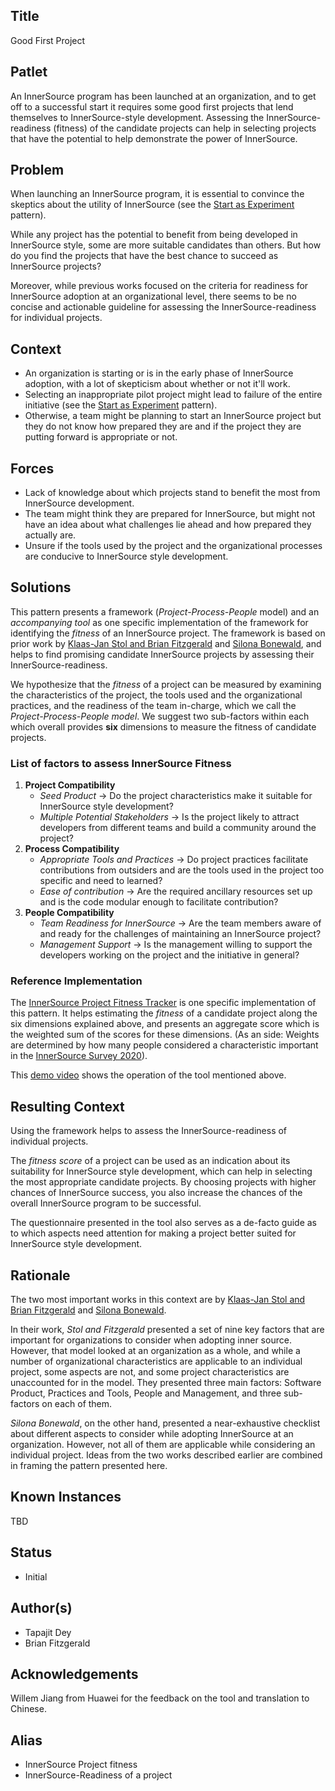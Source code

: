 ## Title

Good First Project

## Patlet

An InnerSource program has been launched at an organization, and to get off to a successful start it requires some good first projects that lend themselves to InnerSource-style development. Assessing the InnerSource-readiness (fitness) of the candidate projects can help in selecting projects that have the potential to help demonstrate the power of InnerSource.

## Problem

When launching an InnerSource program, it is essential to convince the skeptics about the utility of InnerSource (see the [Start as Experiment](../2-structured/start-as-experiment.md) pattern).

While any project has the potential to benefit from being developed in InnerSource style, some are more suitable candidates than others. But how do you find the  projects that have the best chance to succeed as InnerSource projects?

Moreover, while previous works focused on the criteria for readiness for InnerSource adoption at an organizational level, there seems to be no concise and actionable guideline for assessing the InnerSource-readiness for individual projects.

## Context

- An organization is starting or is in the early phase of InnerSource adoption, with a lot of skepticism about whether or not it'll work.
- Selecting an inappropriate pilot project might lead to failure of the entire initiative (see the [Start as Experiment](../2-structured/start-as-experiment.md) pattern).
- Otherwise, a team might be planning to start an InnerSource project but they do not know how prepared they are and if the project they are putting forward is appropriate or not.

## Forces

- Lack of knowledge about which projects stand to benefit the most from InnerSource development.
- The team might think they are prepared for InnerSource, but might not have an idea about what challenges lie ahead and how prepared they actually are.
- Unsure if the tools used by the project and the organizational processes are conducive to InnerSource style development.

## Solutions

This pattern presents a framework (_Project-Process-People_ model) and an _accompanying tool_ as one specific implementation of the framework for identifying the _fitness_ of an InnerSource project. The framework is based on prior work by [Klaas-Jan Stol and Brian Fitzgerald](https://ulir.ul.ie/handle/10344/4443) and [Silona Bonewald](https://innersourcecommons.org/assets/files/InnerSourceChecklist.pdf), and helps to find promising candidate InnerSource projects by assessing their InnerSource-readiness.

We hypothesize that the _fitness_ of a project can be measured by examining the characteristics of the project, the tools used and the organizational practices, and the readiness of the team in-charge, which we call the  _Project-Process-People model_. We suggest two sub-factors within each which overall provides __six__ dimensions to measure the fitness of candidate projects.

### List of factors to assess InnerSource Fitness

1. __Project Compatibility__
    - _Seed Product_ -> Do the project characteristics make it suitable for InnerSource style development?
    - _Multiple Potential Stakeholders_ -> Is the project likely to attract developers from different teams and build a community around the project?
2. __Process Compatibility__
    - _Appropriate Tools and Practices_ -> Do project practices facilitate contributions from outsiders and are the tools used in the project too specific and need to learned?
    - _Ease of contribution_ -> Are the required ancillary resources set up and is the code modular enough to facilitate contribution?
3. __People Compatibility__
    - _Team Readiness for InnerSource_ -> Are the team members aware of and ready for the challenges of maintaining an InnerSource project?
    - _Management Support_ -> Is the management willing to support the developers working on the project and the initiative in general?

### Reference Implementation

The [InnerSource Project Fitness Tracker](https://github.com/tapjdey/InnerSource_Project_Fitness) is one specific implementation of this pattern. It helps estimating the _fitness_ of a candidate project along the six dimensions explained above, and presents an aggregate score which is the weighted sum of the scores for these dimensions. (As an side: Weights are determined by how many people considered a characteristic important in the [InnerSource Survey 2020](https://tapjdey.github.io/InnerSource_Survey_2020/index.html)).

This [demo video](https://imgur.com/a/wO4EyJj) shows the operation of the tool mentioned above.

## Resulting Context

Using the framework helps to assess the InnerSource-readiness of individual projects.

The _fitness score_ of a project can be used as an indication about its suitability for InnerSource style development, which can help in selecting the most appropriate candidate projects. By choosing projects with higher chances of InnerSource success, you also increase the chances of the overall InnerSource program to be successful.

The questionnaire presented in the tool also serves as a de-facto guide as to which aspects need attention for making a project better suited for InnerSource style development.

## Rationale

The two most important works in this context are by [Klaas-Jan Stol and Brian Fitzgerald](https://ulir.ul.ie/handle/10344/4443) and [Silona Bonewald](https://innersourcecommons.org/assets/files/InnerSourceChecklist.pdf).

In their work, _Stol and Fitzgerald_ presented a set of nine key factors that are important for organizations to consider when adopting inner source. However, that model looked at an organization as a whole, and while a number of organizational characteristics are applicable to an individual project, some aspects are not, and some project characteristics are unaccounted for in the model. They presented three main factors: Software Product, Practices and Tools, People and Management, and three sub-factors on each of them.

_Silona Bonewald_, on the other hand, presented a near-exhaustive checklist about different aspects to consider while adopting InnerSource at an organization. However, not all of them are applicable while considering an individual project. Ideas from the two works described earlier are combined in framing the pattern presented here.

## Known Instances

TBD

## Status

* Initial

## Author(s)

* Tapajit Dey
* Brian Fitzgerald

## Acknowledgements

Willem Jiang from Huawei for the feedback on the tool and translation to Chinese.

## Alias

* InnerSource Project fitness
* InnerSource-Readiness of a project
